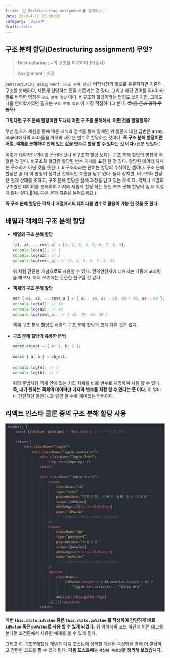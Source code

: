 ```yaml
---
title: '🔧 Destructuring assignment를 알게되다.'
date: 2020-4-11 22:00:00
category: '코딩공부'
draft: false
---
```




## 구조 분해 할당(Destructuring assignment) 무엇?

 

> Destructuring : ~의 구조를 파괴하다.(타동사)
>
> Assignment : 배정

 

`Destructuring assignment (구조 분해 할당)` 어학사전의 뜻으로 유츄하자면 기존의 구조를 분해하여, 새롭게 할당하는 뜻을 가르키는 것 같다. 그리고 해당 언어를 우리나라말로 번역한 명칭은 `구조 분해 할당` 이다. 비구조화 할당이라는 명칭도 쓰이지만, 그래도 나름 언어학자였던 필자는 `구조 분해 할당` 이 가장 적절하다고 본다. 😎~~(응 문과 경력 무쓸모)~~

**그렇다면 구조 분해 할당이란 도대체 어떤 구조를 분해해서, 어떤 것을 할당할까?**

우선 필자가 세션을 통해 배운 지식과 검색을 통해 알게된 위 질문에 대한 답변은 array, object에서의 data들을 가져와 새로운 변수로 할당하는 것이다. **즉 구조 분해 할당이란 배열, 객체를 분해하여 안에 있는 값을 변수로 할당 할 수 있다는 것 이다.**(~~십분 멋있다.~~)

이렇게 대략적인 의미를 곱씹어 보니 비구조화 할당 보다는 구조 분해 할당의 명칭이 적절한 것 같다. 비구조화 할당은 할당된 변수 자체를 표현 한 것 같다. 할당된 데이터 자체는 구조화가 아닌 것을 뜻한다. 비구조화라는 단어는 할당의 수식어인 셈이다. 구조 분해 할당은 좀 더 이 명칭이 생겨난 전체적인 흐름을 담고 있다. 둘다 같지만, 비구조화 할당은 현재 상태를 뜻하고, 구조 분해 할당은 전체 과정을 담고 있는 것 이다. 객체나 배열의 구조였던 데이터를 분해하여 가져와 새롭게 할당 하는 뜻인 부조 군해 할당이 좀 더 적절치 않나 싶다.🙂(~~네, 다음 문과 자존심 들어오세요.~~)

**즉 구조 분해 할당은 객체나 배열에서의 데이터를 변수로 활용이 가능 한 것을 뜻 한다.**

 

## 배열과 객체의 구조 분해 할당

 

- **배열의 구조 분해 할당**

  ```javascript
  [a1, a2, ...rest_a] = [1, 2, 3, 4, 5, 6, 7, 8, 9];
  console.log(a1); // 1
  console.log(a2); // 2
  console.log(rest_a); // [3, 4, 5, 6, 7, 8, 9]
  ```

  위 처럼 간단한 개념으로도 사용할 수 있다. 전개연산자에 대해서는 나중에 포스팅을 해보자. 아직 쓰기에는 깐깐한 친구일 것 같다.

   

- **객체의 구조 분해 할당**

  ```javascript
  var { a1, a2, ...rest_a } = { a1 : 10, a2 : 20, a3 : 30, a4 : 40 };
  console.log(a1); // 10
  console.log(a2); // 20
  console.log(rest_a); // { a3: 30, a4: 40 }
  ```

  객체 구조 분해 할당도 배열의 구조 분해 할당과 크게 다른 것은 없다.

   

- **구조 분해 할당의 유용한 문법**

  ```javascript
  const object = { a: 1, b: 2 };
  
  const { a, b } = object;
  
  console.log(a); // 1
  console.log(b); // 2
  ```

  위의 문법처럼 객체 안에 있는 키값 자체를 바로 변수로 지정하여 사용 할 수 있다. **즉, 내가 원하는 객체의 데이터만 가져와 변수를 지정 할 수 있다는 뜻 이다.** 이 얼마나 간편하단 말인가.😛 알면 알 수록 재미있는 언어이다.

 

## 리액트 인스타 클론 중의 구조 분해 할당 사용

<img src="../images/구조분해할당02.png">

**매번 `this.state.idValue` 혹은 `this.state.pwValue` 를  작성하여 간단하게 바로 `idValue` 혹은 `pwValue`로 사용 할 수 있게 되었다.** 위 이미지의 코드 하단에 버튼 태그를 본다면 조건문에서 사용한 예제를 볼 수 있게 된다.

그리고 이 구조분해할당 개념과 다음 포스트에 정리할 계산된 속성명을 통해 더 깔끔하고 간편한 코드를 짤 수 있게 된다. **다음 포스트에는 `계산된 속성명`을 정리해 보겠습니다.**